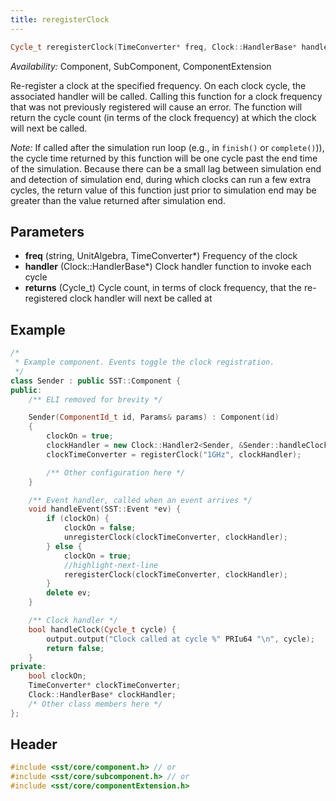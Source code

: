 ```yaml
---
title: reregisterClock
---
```


```cpp
Cycle_t reregisterClock(TimeConverter* freq, Clock::HandlerBase* handler);
```
*Availability:* Component, SubComponent, ComponentExtension

Re-register a clock at the specified frequency. On each clock cycle, the associated handler will be called. Calling this function for a clock frequency that was not previously registered will cause an error. The function will return the cycle count (in terms of the clock frequency) at which the clock will next be called.

*Note:* If called after the simulation run loop (e.g., in `finish()` or `complete()`)), the cycle time returned by this function will be one cycle past the end time of the simulation. Because there can be a small lag between simulation end and detection of simulation end, during which clocks can run a few extra cycles, the return value of this function just prior to simulation end may be greater than the value returned after simulation end.


## Parameters
* **freq** (string, UnitAlgebra, TimeConverter*) Frequency of the clock
* **handler** (Clock::HandlerBase*) Clock handler function to invoke each cycle
* **returns** (Cycle_t) Cycle count, in terms of clock frequency, that the re-registered clock handler will next be called at 

## Example

<!--- SOURCE_CODE: None --->
```cpp
/* 
 * Example component. Events toggle the clock registration.
 */
class Sender : public SST::Component {
public:
    /** ELI removed for brevity */

    Sender(ComponentId_t id, Params& params) : Component(id)
    {
        clockOn = true;
        clockHandler = new Clock::Handler2<Sender, &Sender::handleClock>(this);
        clockTimeConverter = registerClock("1GHz", clockHandler);

        /** Other configuration here */
    }

    /** Event handler, called when an event arrives */
    void handleEvent(SST::Event *ev) {
        if (clockOn) {
            clockOn = false;
            unregisterClock(clockTimeConverter, clockHandler);
        } else {
            clockOn = true;
            //highlight-next-line
            reregisterClock(clockTimeConverter, clockHandler);
        }
        delete ev;
    }

    /** Clock handler */
    bool handleClock(Cycle_t cycle) {
        output.output("Clock called at cycle %" PRIu64 "\n", cycle);
        return false;
    }
private:
    bool clockOn;
    TimeConverter* clockTimeConverter;
    Clock::HandlerBase* clockHandler;
    /* Other class members here */
};
```

## Header
```cpp
#include <sst/core/component.h> // or
#include <sst/core/subcomponent.h> // or
#include <sst/core/componentExtension.h>
```
